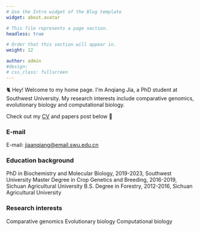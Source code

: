 ```yaml
---
# Use the Intro widget of the Blog template
widget: about.avatar

# This file represents a page section.
headless: true

# Order that this section will appear in.
weight: 12

author: admin
#design:
# css_class: fullscreen
---
```


🐈 Hey! Welcome to my home page. I'm Anqiang Jia, a PhD student at Southwest University. My research interests include comparative genomics, evolutionary biology and computational biology.

Check out my [CV](https://jiaanqiang.netlify.app/about/) and papers post below 🌈

### E-mail
E-mail: jiaanqiang@email.swu.edu.cn
### Education background
PhD in Biochemistry and Molecular Biology, 2019-2023, Southwest University
Master Degree in Crop Genetics and Breeding, 2016-2019, Sichuan Agricultural University
B.S. Degree in Forestry, 2012-2016, Sichuan Agricultural University
### Research interests
Comparative genomics
Evolutionary biology
Computational biology

